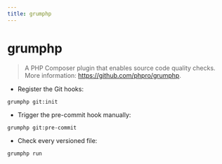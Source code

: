 ```yaml
---
title: grumphp
---
```

# grumphp

> A PHP Composer plugin that enables source code quality checks.
> More information: <https://github.com/phpro/grumphp>.

- Register the Git hooks:

`grumphp git:init`

- Trigger the pre-commit hook manually:

`grumphp git:pre-commit`

- Check every versioned file:

`grumphp run`
